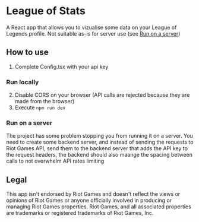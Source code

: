 # League of Stats
A React app that allows you to vizualise some data on your League of Legends profile. Not suitable as-is for server use (see [Run on a server](#run-on-a-server))

## How to use
1. Complete Config.tsx with your api key
### Run locally
2. Disable CORS on your browser (API calls are rejected because they are made from the browser)
3. Execute `npm run dev`
### Run on a server
The project has some problem stopping you from running it on a server. You need to create some backend server, and instead of sending the requests to Riot Games API, send them to the backend server that adds the API key to the request headers, the backend should also maange the spacing between calls to not overwhelm API rates limiting

## Legal
This app isn't endorsed by Riot Games and doesn't reflect the views or opinions of Riot Games or anyone officially involved in producing or managing Riot Games properties. Riot Games, and all associated properties are trademarks or registered trademarks of Riot Games, Inc.
